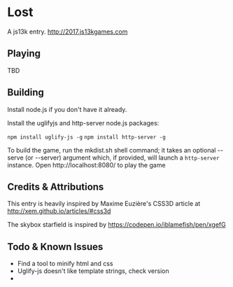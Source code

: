 # Lost

A js13k entry. http://2017.js13kgames.com

## Playing

TBD

## Building

Install node.js if you don't have it already.

Install the uglifyjs and http-server node.js packages:

`npm install uglify-js -g`
`npm install http-server -g`

To build the game, run the mkdist.sh shell command; it takes an optional --serve (or --server) argument which, if provided, will launch a `http-server` instance.  Open http://localhost:8080/ to play the game

## Credits & Attributions

This entry is heavily inspired by Maxime Euzière's CSS3D article at http://xem.github.io/articles/#css3d

The skybox starfield is inspired by https://codepen.io/iblamefish/pen/xgefG

## Todo & Known Issues

- Find a tool to minify html and css
- Uglify-js doesn't like template strings, check version
- 
